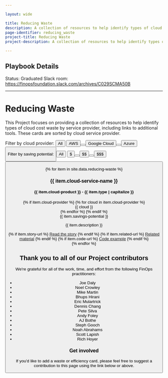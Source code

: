 ```yaml
---

layout: wide

title: Reducing Waste
description: A collection of resources to help identify types of cloud cost waste by service provider, including links to additional tools.
page-identifier: reducing_waste
project-title: Reducing Waste
project-description: A collection of resources to help identify types of cloud cost waste by service provider, including links to additional tools.

---
```


## Playbook Details
Status: Graduated
Slack room: https://finopsfoundation.slack.com/archives/C029SCMA50B

---

# Reducing Waste

This Project focuses on providing a collection of resources to help identify types of cloud cost waste by service provider, including links to additional tools. These cards are sorted by cloud service provider.

Filter by cloud provider: 
<button type="button" class="bg-green-500 rounded-lg text-sm font-semibold text-white tracking-wider uppercase inline-block mr-2 px-2 py-px" data-filter="all">All</button>
<button type="button" class="bg-green-500 rounded-lg text-sm font-semibold text-white tracking-wider uppercase inline-block mr-2 px-2 py-px" data-filter=".aws">AWS<button>
<button type="button" class="bg-green-500 rounded-lg text-sm font-semibold text-white tracking-wider uppercase inline-block mr-2 px-2 py-px" data-filter=".gcp">Google Cloud<button>
<button type="button" class="bg-green-500 rounded-lg text-sm font-semibold text-white tracking-wider uppercase inline-block px-2 py-px" data-filter=".azure">Azure<button>

Filter by saving potential:
<button type="button" class="bg-green-500 rounded-lg text-sm font-semibold text-white tracking-wider uppercase inline-block mr-2 px-2 py-px" data-filter="all">All</button>
<button type="button" class="bg-green-500 rounded-lg text-sm font-semibold text-white tracking-wider uppercase inline-block mr-2 px-2 py-px" data-filter=".saving-1">&#36;<button>
<button type="button" class="bg-green-500 rounded-lg text-sm font-semibold text-white tracking-wider uppercase inline-block mr-2 px-2 py-px" data-filter=".saving-2">&#36;&#36;<button>
<button type="button" class="bg-green-500 rounded-lg text-sm font-semibold text-white tracking-wider uppercase inline-block px-2 py-px" data-filter=".saving-3">&#36;&#36;&#36;<button>



<div class="flex flex-col md:flex-row flex-wrap items-stretch js-waste" id="js-waste">
{% for item in site.data.reducing-waste %}
  <div class="md:w-1/2 p-3 flex items-stretch mix {% if item.cloud-provider %}{% for cloud in item.cloud-provider %}{{ cloud | downcase }} {% endfor %}{% endif %} {% if item.savings-potential == '$' %}saving-1 {% elsif item.savings-potential == '$$' %} saving-2 {% elsif item.savings-potential == '$$$' %} saving-3 {% endif %}">
    <div class="w-full bg-gray-100 rounded-lg px-6 py-8 border-solid border-gray-100 border hover:border-green-500 transition-colors duration-200 shadow-sm cursor-pointer">
      <h3 class="text-xl font-bold text-gray-700 mb-2 mt-0 leading-6">{{ item.cloud-service-name }}</h3>
      <h4 class="my-4 mt-0 text-base font-normal text-gray-700 tracking-tight">{{ item.cloud-product }} - {{ item.type | capitalize }}</h4>
      <div class="my-2">
        {% if item.cloud-provider %} 
          {% for cloud in item.cloud-provider %}
            <div class="bg-gray-200 rounded-lg text-sm font-semibold text-gray-700 tracking-wider uppercase inline-block px-2 py-px">{{ cloud }}</div>
          {% endfor %}
        {% endif %}
        <div class="bg-gray-200 rounded-lg text-sm font-semibold text-gray-700 tracking-wider uppercase inline-block px-2 py-px">{{ item.savings-potential }}</div>
      </div>
      <p>{{ item.description }}</p>
      {% if item.story-url %}
        <a class="py-1 px-2 shadow-sm text-sm rounded-md text-white bg-green-500 hover:bg-green-600 transition-colors duration-200 mb-1 inline-block" href="{{ item.story-url }}">Read the story</a>
      {% endif %}
      {% if item.related-url %}
        <a class="py-1 px-2 shadow-sm text-sm rounded-md text-white bg-green-500 hover:bg-green-600 transition-colors duration-200 mb-1 inline-block" href="{{ item.related-url }}">Related material</a>
      {% endif %}
      {% if item.code-url %}
        <a class="py-1 px-2 shadow-sm text-sm rounded-md text-white bg-green-500 hover:bg-green-600 transition-colors duration-200 mb-1 inline-block" href="{{ item.code-url }}">Code example</a>
      {% endif %}
    </div>
  </div>
{% endfor %}
</div>


## Thank you to all of our Project contributors
We're grateful for all of the work, time, and effort from the following FinOps practitioners:

* Joe Daly
* Noel Crowley
* Mike Martin
* Bhups Hirani
* Eric Mulartrick
* Dennis Chang
* Pete Silva
* Andy Foley
* AJ Bothe
* Steph Gooch
* Noah Abrahams
* Scott Lapish
* Rich Hoyer

### Get involved

If you'd like to add a waste or efficiency card, please feel free to suggest a contribution to this page using the link below or above.